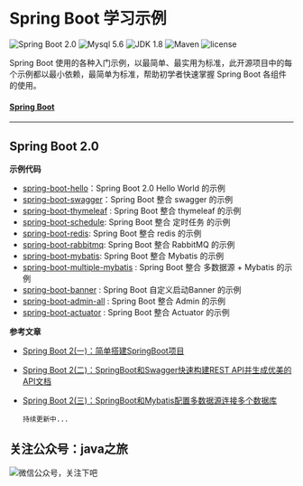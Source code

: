 Spring Boot 学习示例
=========================

![Spring Boot 2.0](https://img.shields.io/badge/Spring%20Boot-2.0-brightgreen.svg)
![Mysql 5.6](https://img.shields.io/badge/Mysql-5.6-blue.svg)
![JDK 1.8](https://img.shields.io/badge/JDK-1.8-brightgreen.svg)
![Maven](https://img.shields.io/badge/Maven-3.5.0-yellowgreen.svg)
![license](https://img.shields.io/badge/license-MPL--2.0-blue.svg)
 
Spring Boot 使用的各种入门示例，以最简单、最实用为标准，此开源项目中的每个示例都以最小依赖，最简单为标准，帮助初学者快速掌握 Spring Boot 各组件的使用。

#### [Spring Boot](https://github.com/chinashuai/spring-boot-example-all) 

---

## Spring Boot 2.0

**示例代码**

- [spring-boot-hello](https://github.com/chinashuai/spring-boot-example-all/tree/master/spring-boot-simple)：Spring Boot 2.0  Hello World 的示例
- [spring-boot-swagger](https://github.com/chinashuai/spring-boot-example-all/tree/master/spring-boot-swagger)：Spring Boot 整合 swagger 的示例
- [spring-boot-thymeleaf](https://github.com/chinashuai/spring-boot-example-all/tree/master/spring-boot-thymeleaf) : Spring Boot 整合 thymeleaf 的示例
- [spring-boot-schedule](https://github.com/chinashuai/spring-boot-example-all/tree/master/spring-boot-schedule): Spring Boot 整合 定时任务 的示例
- [spring-boot-redis](https://github.com/chinashuai/spring-boot-example-all/tree/master/spring-boot-redis): Spring Boot 整合 redis 的示例
- [spring-boot-rabbitmq](https://github.com/chinashuai/spring-boot-example-all/tree/master/spring-boot-rabbitmq): Spring Boot 整合 RabbitMQ 的示例
- [spring-boot-mybatis](https://github.com/chinashuai/spring-boot-example-all/tree/master/spring-boot-mybatis): Spring Boot 整合 Mybatis 的示例
- [spring-boot-multiple-mybatis](https://github.com/chinashuai/spring-boot-example-all/tree/master/spring-boot-multiple-mybatis) : Spring Boot 整合 多数据源 + Mybatis 的示例
- [spring-boot-banner](https://github.com/chinashuai/spring-boot-example-all/tree/master/spring-boot-banner) : Spring Boot 自定义启动Banner 的示例
- [spring-boot-admin-all](https://github.com/chinashuai/spring-boot-example-all/tree/master/spring-boot-admin-all) : Spring Boot 整合 Admin 的示例
- [spring-boot-actuator](https://github.com/chinashuai/spring-boot-example-all/tree/master/spring-boot-actuator) : Spring Boot 整合 Actuator 的示例


**参考文章**

- [Spring Boot 2(一)：简单搭建SpringBoot项目](https://www.jianshu.com/p/21fbf259eb5e)  
- [Spring Boot 2(二)：SpringBoot和Swagger快速构建REST API并生成优美的API文档](https://www.jianshu.com/p/85a4886e5f2b)
- [Spring Boot 2(三)：SpringBoot和Mybatis配置多数据源连接多个数据库](https://www.jianshu.com/p/735852145580)

    `持续更新中...`

## 关注公众号：java之旅

![微信公众号，关注下吧](https://upload-images.jianshu.io/upload_images/2710833-badb44a9921f4c8d.png?imageMogr2/auto-orient/strip%7CimageView2/2/w/1240)



